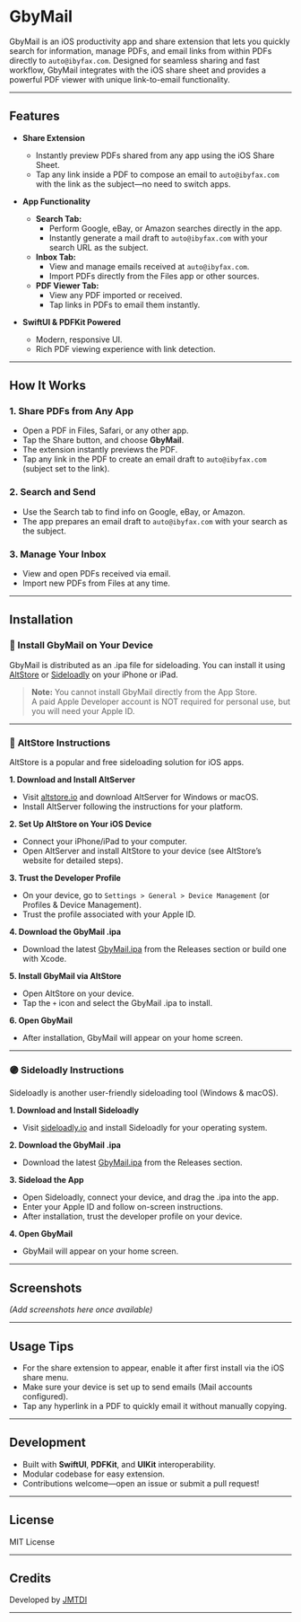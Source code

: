 # GbyMail

GbyMail is an iOS productivity app and share extension that lets you quickly search for information, manage PDFs, and email links from within PDFs directly to `auto@ibyfax.com`. Designed for seamless sharing and fast workflow, GbyMail integrates with the iOS share sheet and provides a powerful PDF viewer with unique link-to-email functionality.

---

## Features

- **Share Extension**  
  - Instantly preview PDFs shared from any app using the iOS Share Sheet.
  - Tap any link inside a PDF to compose an email to `auto@ibyfax.com` with the link as the subject—no need to switch apps.

- **App Functionality**  
  - **Search Tab:**  
    - Perform Google, eBay, or Amazon searches directly in the app.
    - Instantly generate a mail draft to `auto@ibyfax.com` with your search URL as the subject.
  - **Inbox Tab:**  
    - View and manage emails received at `auto@ibyfax.com`.
    - Import PDFs directly from the Files app or other sources.
  - **PDF Viewer Tab:**  
    - View any PDF imported or received.
    - Tap links in PDFs to email them instantly.

- **SwiftUI & PDFKit Powered**  
  - Modern, responsive UI.
  - Rich PDF viewing experience with link detection.

---

## How It Works

### 1. Share PDFs from Any App
- Open a PDF in Files, Safari, or any other app.
- Tap the Share button, and choose **GbyMail**.
- The extension instantly previews the PDF.
- Tap any link in the PDF to create an email draft to `auto@ibyfax.com` (subject set to the link).

### 2. Search and Send
- Use the Search tab to find info on Google, eBay, or Amazon.
- The app prepares an email draft to `auto@ibyfax.com` with your search as the subject.

### 3. Manage Your Inbox
- View and open PDFs received via email.
- Import new PDFs from Files at any time.

---

## Installation

### 📲 Install GbyMail on Your Device

GbyMail is distributed as an .ipa file for sideloading. You can install it using [AltStore](https://altstore.io) or [Sideloadly](https://sideloadly.io) on your iPhone or iPad.

> **Note:** You cannot install GbyMail directly from the App Store.  
> A paid Apple Developer account is NOT required for personal use, but you will need your Apple ID.

---

### 🔵 **AltStore Instructions**

AltStore is a popular and free sideloading solution for iOS apps.

**1. Download and Install AltServer**
- Visit [altstore.io](https://altstore.io) and download AltServer for Windows or macOS.
- Install AltServer following the instructions for your platform.

**2. Set Up AltStore on Your iOS Device**
- Connect your iPhone/iPad to your computer.
- Open AltServer and install AltStore to your device (see AltStore’s website for detailed steps).

**3. Trust the Developer Profile**
- On your device, go to `Settings > General > Device Management` (or Profiles & Device Management).
- Trust the profile associated with your Apple ID.

**4. Download the GbyMail .ipa**
- Download the latest [GbyMail.ipa](link-to-your-ipa) from the Releases section or build one with Xcode.

**5. Install GbyMail via AltStore**
- Open AltStore on your device.
- Tap the `+` icon and select the GbyMail .ipa to install.

**6. Open GbyMail**
- After installation, GbyMail will appear on your home screen.

---

### 🟣 **Sideloadly Instructions**

Sideloadly is another user-friendly sideloading tool (Windows & macOS).

**1. Download and Install Sideloadly**
- Visit [sideloadly.io](https://sideloadly.io) and install Sideloadly for your operating system.

**2. Download the GbyMail .ipa**
- Download the latest [GbyMail.ipa](link-to-your-ipa) from the Releases section.

**3. Sideload the App**
- Open Sideloadly, connect your device, and drag the .ipa into the app.
- Enter your Apple ID and follow on-screen instructions.
- After installation, trust the developer profile on your device.

**4. Open GbyMail**
- GbyMail will appear on your home screen.

---

## Screenshots

*(Add screenshots here once available)*

---

## Usage Tips

- For the share extension to appear, enable it after first install via the iOS share menu.
- Make sure your device is set up to send emails (Mail accounts configured).
- Tap any hyperlink in a PDF to quickly email it without manually copying.

---

## Development

- Built with **SwiftUI**, **PDFKit**, and **UIKit** interoperability.
- Modular codebase for easy extension.
- Contributions welcome—open an issue or submit a pull request!

---

## License

MIT License

---

## Credits

Developed by [JMTDI](https://github.com/JMTDI)

---
